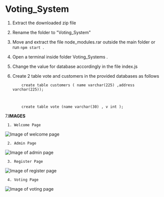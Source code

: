 # Voting_System

1. Extract the downloaded zip file
2. Rename the folder to "Voting_System"
3. Move and extract the file node_modules.rar outside the main folder or run    ```npm start ```. 
4. Open a terminal inside folder Voting_Systems . 
5. Change the value for database accordingly in the file index.js
6. Create 2 table vote and customers in the provided  databases as follows
         
           create table customers ( name varchar(225) ,address varchar(225));
          
           
           
           create table vote (name varchar(30) , v int );
           

7.**IMAGES**

     1. Welcome Page
 ![Image of welcome page](https://github.com/psjishnu/test2/blob/master/welcome.png)
      
     2. Admin Page
 ![Image of admin page](https://github.com/psjishnu/test2/blob/master/admin.png)
 
     3. Register Page
 ![Image of register page](https://github.com/psjishnu/test2/blob/master/register.png)
 
     4. Voting Page
 ![Image of voting page](https://github.com/psjishnu/test2/blob/master/vote.png)

          
           



